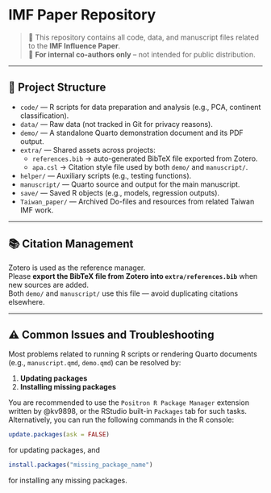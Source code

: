 # IMF Paper Repository

> 📁 This repository contains all code, data, and manuscript files related to the **IMF Influence Paper**.  
> 🛑 **For internal co-authors only** – not intended for public distribution.

---

## 📂 Project Structure

- `code/` — R scripts for data preparation and analysis (e.g., PCA, continent classification).
- `data/` — Raw data (not tracked in Git for privacy reasons).
- `demo/` — A standalone Quarto demonstration document and its PDF output.
- `extra/` — Shared assets across projects:
  - `references.bib` → auto-generated BibTeX file exported from Zotero.
  - `apa.csl` → Citation style file used by both `demo/` and `manuscript/`.
- `helper/` — Auxiliary scripts (e.g., testing functions).
- `manuscript/` — Quarto source and output for the main manuscript.
- `save/` — Saved R objects (e.g., models, regression outputs).
- `Taiwan_paper/` — Archived Do-files and resources from related Taiwan IMF work.

---

## 📚 Citation Management

Zotero is used as the reference manager.  
Please **export the BibTeX file from Zotero into `extra/references.bib`** when new sources are added.  
Both `demo/` and `manuscript/` use this file — avoid duplicating citations elsewhere.

---

## ⚠️ Common Issues and Troubleshooting

Most problems related to running R scripts or rendering Quarto documents (e.g., `manuscript.qmd`, `demo.qmd`) can be resolved by:

1. **Updating packages**
2. **Installing missing packages**

You are recommended to use the `Positron R Package Manager` extension written by @kv9898, or the RStudio built-in `Packages` tab for such tasks. Alternatively, you can run the following commands in the R console:

```r
update.packages(ask = FALSE)
```

for updating packages, and

```r
install.packages("missing_package_name")
```

for installing any missing packages.
